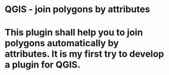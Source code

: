 # QGIS - join polygons by attributes

# This plugin shall help you to join polygons automatically by attributes. It is my first try to develop a plugin for QGIS.
